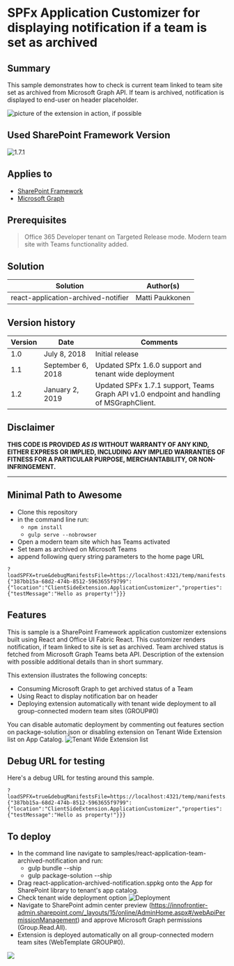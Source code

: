 # SPFx Application Customizer for displaying notification if a team is set as archived

## Summary
This sample demonstrates how to check is current team linked to team site set as archived from Microsoft Graph API. If team is archived, notification is displayed to end-user on header placeholder. 

![picture of the extension in action, if possible](./assets/screenshot.png)

## Used SharePoint Framework Version 
![1.7.1](https://img.shields.io/badge/version-GA-green.svg)

## Applies to

* [SharePoint Framework](https://dev.office.com/sharepoint)
* [Microsoft Graph](https://developer.microsoft.com/en-us/graph)



## Prerequisites
 
> Office 365 Developer tenant on Targeted Release mode.
> Modern team site with Teams functionality added.

## Solution

Solution|Author(s)
--------|---------
react-application-archived-notifier | Matti Paukkonen

## Version history

Version|Date|Comments
-------|----|--------
1.0|July 8, 2018|Initial release
1.1|September 6, 2018|Updated SPfx 1.6.0 support and tenant wide deployment
1.2|January 2, 2019|Updated SPFx 1.7.1 support, Teams Graph API v1.0 endpoint and handling of MSGraphClient.

## Disclaimer
**THIS CODE IS PROVIDED *AS IS* WITHOUT WARRANTY OF ANY KIND, EITHER EXPRESS OR IMPLIED, INCLUDING ANY IMPLIED WARRANTIES OF FITNESS FOR A PARTICULAR PURPOSE, MERCHANTABILITY, OR NON-INFRINGEMENT.**

---

## Minimal Path to Awesome

- Clone this repository
- in the command line run:
  - `npm install`
  - `gulp serve --nobrowser`
- Open a modern team site which has Teams activated
- Set team as archived on Microsoft Teams
- append following query string parameters to the home page URL
```
?loadSPFX=true&debugManifestsFile=https://localhost:4321/temp/manifests.js&customActions={"387bb15a-68d2-474b-8512-5963655f9799":{"location":"ClientSideExtension.ApplicationCustomizer","properties":{"testMessage":"Hello as property!"}}}
```

## Features
This is sample is a SharePoint Framework application customizer extensions built using React and Office UI Fabric React. This customizer renders notification, if team linked to site is set as archived. Team archived status is fetched from Microsoft Graph Teams beta API.
Description of the extension with possible additional details than in short summary.

This extension illustrates the following concepts:

- Consuming Microsoft Graph to get archived status of a Team
- Using React to display notification bar on header
- Deploying extension automatically with tenant wide deployment to all group-connected modern team sites (GROUP#0)

You can disable automatic deployment by commenting out features section on package-solution.json or disabling extension on Tenant Wide Extension list on App Catalog.
![Tenant Wide Extension list](./assets/tenantwide.PNG)


## Debug URL for testing
Here's a debug URL for testing around this sample.

```
?loadSPFX=true&debugManifestsFile=https://localhost:4321/temp/manifests.js&customActions={"387bb15a-68d2-474b-8512-5963655f9799":{"location":"ClientSideExtension.ApplicationCustomizer","properties":{"testMessage":"Hello as property!"}}}
```

## To deploy
- In the command line navigate to samples/react-application-team-archived-notification and run: 
  - gulp bundle --ship
  - gulp package-solution --ship
- Drag react-application-archived-notification.sppkg onto the App for SharePoint library to tenant's app catalog.
- Check tenant wide deployment option
![Deployment](./assets/deploy.png)
- Navigate to SharePoint admin center preview (https://innofrontier-admin.sharepoint.com/_layouts/15/online/AdminHome.aspx#/webApiPermissionManagement)  and approve Microsoft Graph permissions (Group.Read.All).
- Extension is deployed automatically on all group-connected modern team sites (WebTemplate GROUP#0).

<img src="https://pnptelemetry.azurewebsites.net/sp-dev-fx-extensions/samples/react-application-team-archived-notification" />
